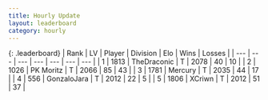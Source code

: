```yaml
---
title: Hourly Update
layout: leaderboard
category: hourly
---
```


{: .leaderboard}
| Rank | LV | Player | Division | Elo | Wins | Losses |
| --- | --- | --- | --- | --- | --- | --- |
| <span data-change="0">1</span> | 1813 | <span title="ID: 544310">TheDraconic</span> | T | <span data-change="0">2078</span> | <span data-change="0">40</span> | <span data-change="0">10</span> |
| <span data-change="0">2</span> | 1026 | <span title="ID: 427478">PK Moritz</span> | T | <span data-change="0">2066</span> | <span data-change="0">85</span> | <span data-change="0">43</span> |
| <span data-change="0">3</span> | 1781 | <span title="ID: 692745">Mercury</span> | T | <span data-change="0">2035</span> | <span data-change="0">44</span> | <span data-change="0">17</span> |
| <span data-change="0">4</span> | 556 | <span title="ID: 650626">GonzaloJara</span> | T | <span data-change="0">2012</span> | <span data-change="0">22</span> | <span data-change="0">5</span> |
| <span data-change="0">5</span> | 1806 | <span title="ID: 448883">XCriwn</span> | T | <span data-change="0">2012</span> | <span data-change="0">51</span> | <span data-change="0">37</span> |